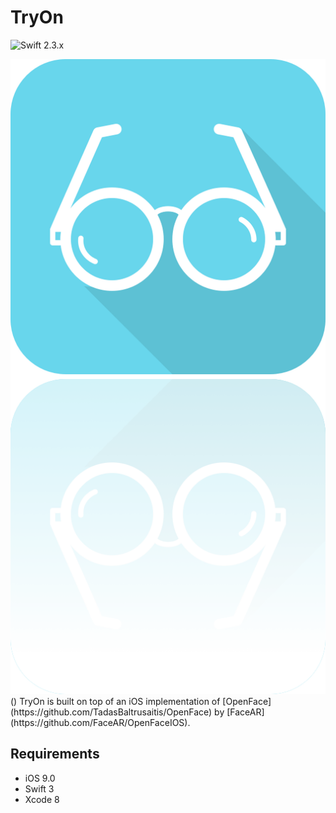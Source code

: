 # TryOn

![Swift 2.3.x](https://img.shields.io/badge/Swift-3.0-orange.svg)

<img src="./imgs/logo_with_reflection.png" alt="" />
()
TryOn is built on top of an iOS implementation of [OpenFace](https://github.com/TadasBaltrusaitis/OpenFace) by [FaceAR](https://github.com/FaceAR/OpenFaceIOS).

## Requirements

* iOS 9.0
* Swift 3
* Xcode 8
